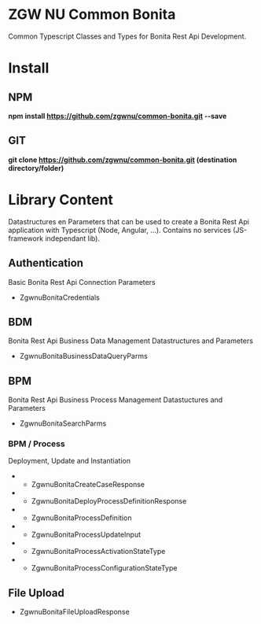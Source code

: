 # ZGW NU Common Bonita
Common Typescript Classes and Types for Bonita Rest Api Development. 

# Install
## NPM
__npm install https://github.com/zgwnu/common-bonita.git --save__
## GIT
__git clone https://github.com/zgwnu/common-bonita.git (destination directory/folder)__

# Library Content
Datastructures en Parameters that can be used to create a Bonita Rest Api application with Typescript (Node, Angular, ...). Contains no services (JS-framework independant lib).

## Authentication
Basic Bonita Rest Api Connection Parameters
* ZgwnuBonitaCredentials

## BDM
Bonita Rest Api Business Data Management Datastructures and Parameters
* ZgwnuBonitaBusinessDataQueryParms

## BPM
Bonita Rest Api Business Process Management Datastuctures and Parameters
* ZgwnuBonitaSearchParms
### BPM / Process
Deployment, Update and Instantiation
* * ZgwnuBonitaCreateCaseResponse
* * ZgwnuBonitaDeployProcessDefinitionResponse
* * ZgwnuBonitaProcessDefinition
* * ZgwnuBonitaProcessUpdateInput
* * ZgwnuBonitaProcessActivationStateType
* * ZgwnuBonitaProcessConfigurationStateType

## File Upload
* ZgwnuBonitaFileUploadResponse
